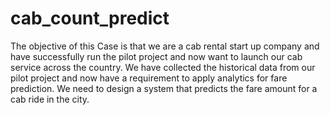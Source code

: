 # cab_count_predict
The objective of this Case is that we are a cab rental start up company and have successfully run the pilot project and now want to launch our cab service across the country. We have collected the historical data from our pilot project and now have a requirement to apply analytics for fare prediction. We need to design a system that predicts the fare amount for a cab ride in the city.
